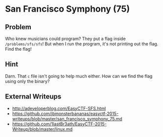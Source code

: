 # San Francisco Symphony (75)

## Problem

Who knew musicians could program? They put a flag inside `/problems/sfs/sfs`! But when I run the program, it's not printing out the flag. Find the flag!

## Hint

Darn. That `c` file isn't going to help much either. How can we find the flag using only the binary?

## External Writeups

* http://adeveloperblog.com/EasyCTF-SFS.html
* https://github.com/jbmonsterbananas/easyctf-2015-writeups/blob/master/san_francisco_symphony_75.md
* https://github.com/1lastBr3ath/EasyCTF-2015-Writeup/blob/master/linux.md